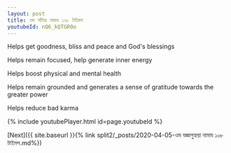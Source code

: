 ```yaml
---
layout: post
title: ওম সাঁটায় নামায ১০৮ টাইমস
youtubeId: nQ6_kQTGR0o
---
```

 
 
Helps get goodness, bliss and peace and God's blessings
 
Helps remain focused, help generate inner energy 
 
Helps boost physical and mental health 
 
Helps remain grounded and generates a sense of gratitude towards the greater power 
 
Helps reduce bad karma
 
 
 
 


{% include youtubePlayer.html id=page.youtubeId %}
 
[Next]({{ site.baseurl }}{% link  split2/_posts/2020-04-05-ওম যজ্ঞাগুহ্যয়া নামায ১০৮ টাইমস.md%})
 
